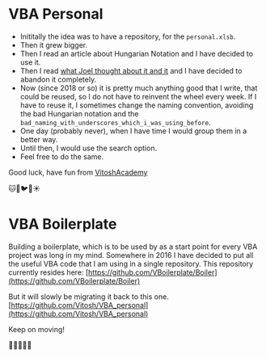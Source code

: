 # VBA Personal

- Inititally the idea was to have a repository, for the `personal.xlsb`.
- Then it grew bigger. 
- Then I read an article about Hungarian Notation and I have decided to use it. 
- Then I read [what Joel thought about it and it](https://www.joelonsoftware.com/2005/05/11/making-wrong-code-look-wrong/) and I have decided to abandon it completely. 
- Now (since 2018 or so) it is pretty much anything good that I write, that could be reused, so I do not have to reinvent the wheel every week. If I have to reuse it, I sometimes change the naming convention, avoiding the bad Hungarian notation and the `bad_naming_with_underscores_which_i_was_using_before`. 
- One day (probably never), when I have time I would group them in a better way.  
- Until then, I would use the search option.
- Feel free to do the same.
    
Good luck, have fun from [VitoshAcademy](http://www.vitoshacademy.com)

:cat::dog::bird::icecream::sunny:

# VBA Boilerplate 

Building a boilerplate, which is to be used by as a start point for every VBA project was long in my mind. Somewhere in 2016 I have decided to put all the useful VBA code that I am using in a single repository. This repository currently resides here:
[https://github.com/VBoilerplate/Boiler](https://github.com/VBoilerplate/Boiler)

But it will slowly be migrating it back to this one. 
[https://github.com/Vitosh/VBA_personal](https://github.com/Vitosh/VBA_personal)

Keep on moving!

:cactus::chicken::tropical_drink::lion::dragon:
